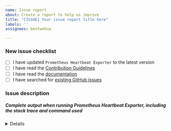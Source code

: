 ```yaml
---
name: Issue report
about: Create a report to help us improve
title: "[ISSUE] Your issue report title here"
labels: ''
assignees: bestwebua

---
```


<!-- Thanks for helping to make Prometheus Heartbeat Exporter better! Before submit your issue, please make sure to check the following boxes by putting an x in the [ ] (don't: [x ], [ x], do: [x]) -->

### New issue checklist

- [ ] I have updated `Prometheus Heartbeat Exporter` to the latest version
- [ ] I have read the [Contribution Guidelines](https://github.com/obstools/go-prometheus-heartbeat-exporter/blob/master/CONTRIBUTING.md)
- [ ] I have read the [documentation](https://github.com/obstools/go-prometheus-heartbeat-exporter/blob/master/README.md)
- [ ] I have searched for [existing GitHub issues](https://github.com/obstools/go-prometheus-heartbeat-exporter/issues)

<!-- Please use next pattern for your issue report title: [ISSUE] Your issue report title here -->

### Issue description
<!-- Please include what's happening, expected behavior, and any relevant code samples -->

##### Complete output when running Prometheus Heartbeat Exporter, including the stack trace and command used

<details>
  <pre>[INSERT OUTPUT HERE]</pre>
</details>
